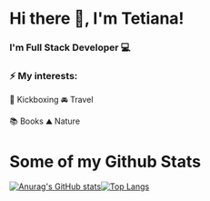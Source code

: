 # Hi there 👋, I'm Tetiana! 

### I'm Full Stack Developer :computer:

### ⚡ My interests:

:boxing_glove: Kickboxing
:oncoming_automobile: Travel

:books: Books
:mountain: Nature

# Some of my Github Stats



[![Anurag's GitHub stats](https://github-readme-stats.vercel.app/api?username=Tetiana1386&show_icons=true&theme=radical)](https://github.com/anuraghazra/github-readme-stats)[![Top Langs](https://github-readme-stats.vercel.app/api/top-langs/?username=Tetiana1386&layout=compact&theme=radical)](https://github.com/anuraghazra/github-readme-stats)


